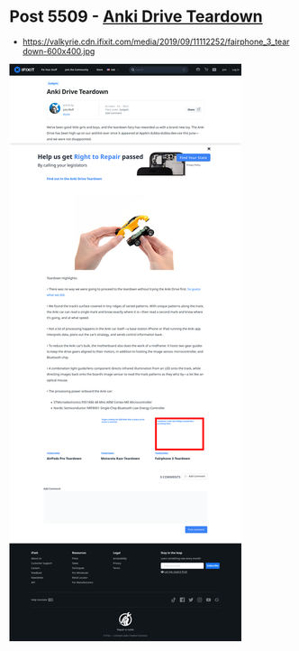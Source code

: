 # Post 5509 - [Anki Drive Teardown](https://www.ifixit.com/News/5509/anki-drive-teardown)

- https://valkyrie.cdn.ifixit.com/media/2019/09/11112252/fairphone_3_teardown-600x400.jpg

![screencap](screenshots/b14ce6fe-9e58-4a57-b432-07cc6f21c890.png)
